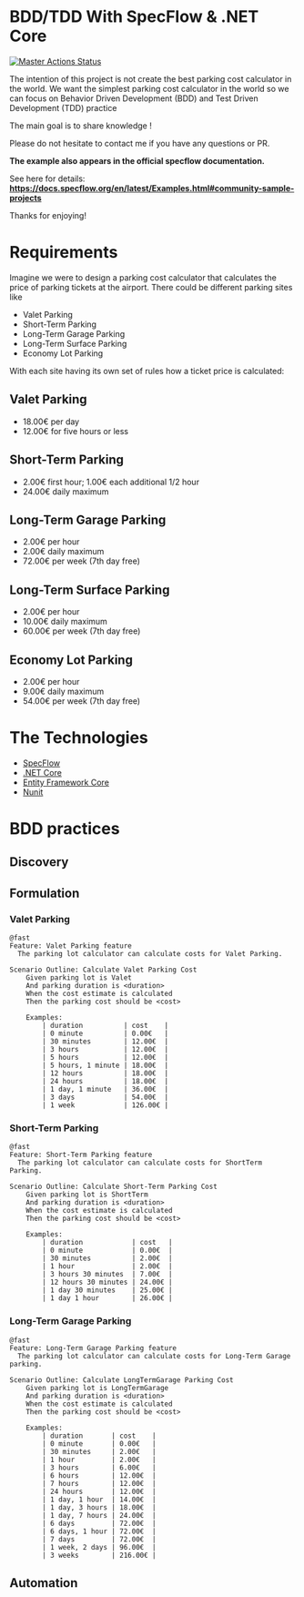# BDD/TDD With SpecFlow & .NET Core

[![Master Actions Status](https://github.com/tawfiknouri/BDD-TDD_ParkingCostCalculator_SpecFlow/workflows/ci-ubuntu/badge.svg)](https://github.com/tawfiknouri/BDD-TDD_ParkingCostCalculator_SpecFlow/actions)

The intention of this project is not create the best parking cost calculator in the world.
We want the simplest parking cost calculator in the world so we can focus on Behavior Driven Development (BDD) and Test Driven Development (TDD) practice

The main goal is to share knowledge !

Please do not hesitate to contact me if you have any questions or PR.


**The example also appears in the official specflow documentation.**

See here for details: **https://docs.specflow.org/en/latest/Examples.html#community-sample-projects**


Thanks for enjoying!


# Requirements

Imagine we were to design a parking cost calculator that calculates the price of parking tickets at the airport. There could be different parking sites like

* Valet Parking
* Short-Term Parking
* Long-Term Garage Parking
* Long-Term Surface Parking
* Economy Lot Parking

With each site having its own set of rules how a ticket price is calculated:
## Valet Parking
- 18.00€ per day
- 12.00€ for five hours or less
## Short-Term Parking
- 2.00€ first hour; 1.00€ each additional 1/2 hour
- 24.00€ daily maximum
## Long-Term Garage Parking
- 2.00€ per hour
- 2.00€ daily maximum
- 72.00€ per week (7th day free)
## Long-Term Surface Parking
- 2.00€ per hour
- 10.00€ daily maximum
- 60.00€ per week (7th day free)
## Economy Lot Parking
- 2.00€ per hour
- 9.00€ daily maximum
- 54.00€ per week (7th day free)

# The Technologies
* [SpecFlow](https://specflow.org/)
* [.NET Core](https://dotnet.microsoft.com/download)
* [Entity Framework Core](https://docs.microsoft.com/en-us/ef/core)
* [Nunit](https://nunit.org/)
  

# BDD practices
## Discovery
## Formulation

### Valet Parking

``` gherkin
@fast
Feature: Valet Parking feature
  The parking lot calculator can calculate costs for Valet Parking.

Scenario Outline: Calculate Valet Parking Cost
	Given parking lot is Valet
	And parking duration is <duration>
	When the cost estimate is calculated
	Then the parking cost should be <cost>

	Examples:
		| duration          | cost    |
		| 0 minute          | 0.00€   |
		| 30 minutes        | 12.00€  |
		| 3 hours           | 12.00€  |
		| 5 hours           | 12.00€  |
		| 5 hours, 1 minute | 18.00€  |
		| 12 hours          | 18.00€  |
		| 24 hours          | 18.00€  |
		| 1 day, 1 minute   | 36.00€  |
		| 3 days            | 54.00€  |
		| 1 week            | 126.00€ |
```

### Short-Term Parking

``` gherkin
@fast
Feature: Short-Term Parking feature
  The parking lot calculator can calculate costs for ShortTerm Parking.

Scenario Outline: Calculate Short-Term Parking Cost
	Given parking lot is ShortTerm
	And parking duration is <duration>
	When the cost estimate is calculated
	Then the parking cost should be <cost>

	Examples:
		| duration            | cost   |
		| 0 minute            | 0.00€  |
		| 30 minutes          | 2.00€  |
		| 1 hour              | 2.00€  |
		| 3 hours 30 minutes  | 7.00€  |
		| 12 hours 30 minutes | 24.00€ |
		| 1 day 30 minutes    | 25.00€ |
		| 1 day 1 hour        | 26.00€ |
```

### Long-Term Garage Parking

``` gherkin
@fast
Feature: Long-Term Garage Parking feature
  The parking lot calculator can calculate costs for Long-Term Garage parking.

Scenario Outline: Calculate LongTermGarage Parking Cost
	Given parking lot is LongTermGarage
	And parking duration is <duration>
	When the cost estimate is calculated
	Then the parking cost should be <cost>

	Examples:
		| duration       | cost    |
		| 0 minute       | 0.00€   |
		| 30 minutes     | 2.00€   |
		| 1 hour         | 2.00€   |
		| 3 hours        | 6.00€   |
		| 6 hours        | 12.00€  |
		| 7 hours        | 12.00€  |
		| 24 hours       | 12.00€  |
		| 1 day, 1 hour  | 14.00€  |
		| 1 day, 3 hours | 18.00€  |
		| 1 day, 7 hours | 24.00€  |
		| 6 days         | 72.00€  |
		| 6 days, 1 hour | 72.00€  |
		| 7 days         | 72.00€  |
		| 1 week, 2 days | 96.00€  |
		| 3 weeks        | 216.00€ |
```


## Automation
